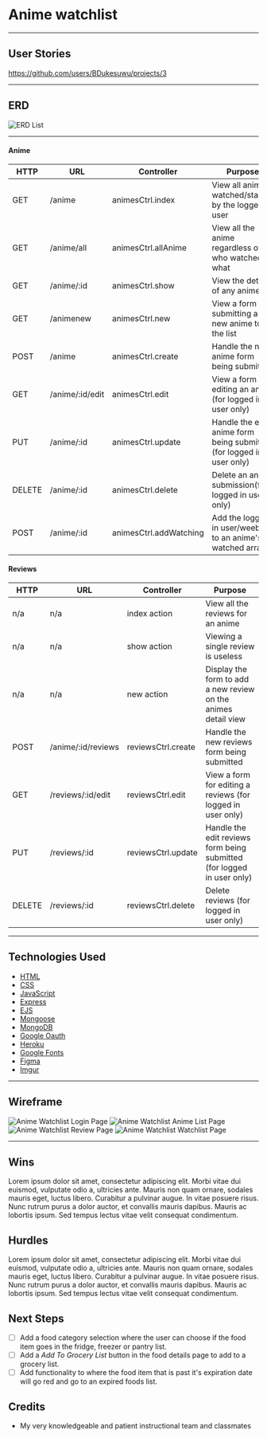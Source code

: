 # Anime watchlist

---

## User Stories 

https://github.com/users/BDukesuwu/projects/3

---

## ERD

![ERD List](https://imgur.com/x1jUSU7.png)

---

#### Anime

|HTTP|URL|Controller|Purpose|
|---|---|---|---|
| GET | /anime | animesCtrl.index	| View all anime watched/starred by the logged in user |		
|	GET	| /anime/all | animesCtrl.allAnime	| View all the anime regardless of who watched what |			
|	GET	| /anime/:id | animesCtrl.show	| View the details of any anime |
|	GET	| /animenew | animesCtrl.new	| View a form for submitting a new anime to the list |		
|	POST | /anime | animesCtrl.create	| Handle the new anime form being submitted |
|	GET	| /anime/:id/edit |	animesCtrl.edit | View a form for editing an anime (for logged in user only) |	
|	PUT	| /anime/:id | animesCtrl.update| Handle the edit anime form being submitted (for logged in user only) |	
|	DELETE | /anime/:id | animesCtrl.delete | Delete an anime submission(for logged in user only) |
|	POST | /anime/:id | animesCtrl.addWatching | Add the logged in user/weeb id to an anime's watched array |		

#### Reviews

|HTTP|URL|Controller|Purpose|
|---|---|---|---|
| n/a | n/a | index action | View all the reviews for an anime |
| n/a | n/a | show action | Viewing a single review is useless |
| n/a | n/a | new action | Display the form to add a new review on the animes detail view |
| POST | /anime/:id/reviews | reviewsCtrl.create | Handle the new reviews form being submitted |
| GET | /reviews/:id/edit | reviewsCtrl.edit | View a form for editing a reviews (for logged in user only) |
| PUT | /reviews/:id| reviewsCtrl.update | Handle the edit reviews form being submitted (for logged in user only) |
| DELETE | /reviews/:id| reviewsCtrl.delete | Delete reviews (for logged in user only) |

---

## Technologies Used

- [HTML](https://www.w3schools.com/html/)
- [CSS](https://www.w3schools.com/cssref/)
- [JavaScript](https://developer.mozilla.org/en-US/)
- [Express](https://expressjs.com/)
- [EJS](https://www.npmjs.com/package/express-ejs-layouts)
- [Mongoose](https://mongoosejs.com/)
- [MongoDB](https://www.mongodb.com/)
- [Google Oauth](https://developers.google.com/identity/protocols/oauth2)
- [Heroku](https://id.heroku.com/login)
- [Google Fonts](https://fonts.google.com/)
- [Figma](https://www.figma.com/)
- [Imgur](https://imgur.com/)

---

## Wireframe

![Anime Watchlist Login Page](https://imgur.com/F0e1CK9.png)
![Anime Watchlist Anime List Page](https://imgur.com/oEEh9EX.png)
![Anime Watchlist Review Page](https://imgur.com/9e0GCAh.png)
![Anime Watchlist Watchlist Page](https://imgur.com/Pd2BgOJ.png)

---

## Wins

Lorem ipsum dolor sit amet, consectetur adipiscing elit. Morbi vitae dui euismod, vulputate odio a, ultricies ante. Mauris non quam ornare, sodales mauris eget, luctus libero. Curabitur a pulvinar augue. In vitae posuere risus. Nunc rutrum purus a dolor auctor, et convallis mauris dapibus. Mauris ac lobortis ipsum. Sed tempus lectus vitae velit consequat condimentum.

## Hurdles

Lorem ipsum dolor sit amet, consectetur adipiscing elit. Morbi vitae dui euismod, vulputate odio a, ultricies ante. Mauris non quam ornare, sodales mauris eget, luctus libero. Curabitur a pulvinar augue. In vitae posuere risus. Nunc rutrum purus a dolor auctor, et convallis mauris dapibus. Mauris ac lobortis ipsum. Sed tempus lectus vitae velit consequat condimentum.

## Next Steps

- [ ] Add a food category selection where the user can choose if the food item goes in the fridge, freezer or pantry list.
- [ ] Add a *Add To Grocery List* button in the food details page to add to a grocery list.
- [ ] Add functionality to where the food item that is past it's expiration date will go red and go to an expired foods list.

## Credits

* My very knowledgeable and patient instructional team and classmates
